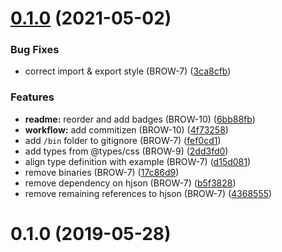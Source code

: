 # [0.1.0](https://github.com/j-m/browsability/compare/0.4.0...0.1.0) (2021-05-02)


### Bug Fixes

* correct import & export style (BROW-7) ([3ca8cfb](https://github.com/j-m/browsability/commit/3ca8cfbb60143ca19cce3f564288095ae1d1cfb5))


### Features

* **readme:** reorder and add badges (BROW-10) ([6bb88fb](https://github.com/j-m/browsability/commit/6bb88fb789e8a9c99cd278a41e99c3e2473f7a77))
* **workflow:** add commitizen (BROW-10) ([4f73258](https://github.com/j-m/browsability/commit/4f73258c1dc3609f722f939debc89bf11c28f0d8))
* add `/bin` folder to gitignore (BROW-7) ([fef0cd1](https://github.com/j-m/browsability/commit/fef0cd155f973bc096bdf5ca92304891751024ca))
* add types from @types/css (BROW-9) ([2dd3fd0](https://github.com/j-m/browsability/commit/2dd3fd0aea68a7635b7f470dd02f4cf13c0e102a))
* align type definition with example (BROW-7) ([d15d081](https://github.com/j-m/browsability/commit/d15d081ff9957461124d4b259cef6c68bec97023))
* remove binaries (BROW-7) ([17c86d9](https://github.com/j-m/browsability/commit/17c86d9d58b6bfd00c60abb189cb39e94318e4e1))
* remove dependency on hjson (BROW-7) ([b5f3828](https://github.com/j-m/browsability/commit/b5f3828c2826b9b8ad996e7f87b6fcc92ae2ffb4))
* remove remaining references to hjson (BROW-7) ([4368555](https://github.com/j-m/browsability/commit/4368555df5b19ee2213e0d17e0b6b16820965cda))



# 0.1.0 (2019-05-28)



